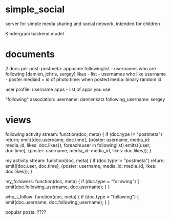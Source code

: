 simple_social
=============

server for simple media sharing and social network, intended for children

Kindergram backend model


# documents
2 docs per post:
  postmeta:
    appname
    followinglist - usernames who are following [damien, jchris, sergey]
    likes - list - usernames who like
    username - poster
    mediaid = id of photo
    time: when posted
  media:
    binary
    random id


user profile:
  username
  apps - list of apps you use

"following" association:
  username: damienkatz
  following_username: sergey


# views
  following activity stream:
    function(doc, meta) {
      if (doc.type != "postmeta")
        return;
      emit([doc.username, doc.time], {poster: username, media_id: media_id, likes: doc.likes});
      foreach(user in followinglist)
        emits([user, doc.time], {poster: username, media_id: media_id, likes: doc.likes});
    }

  my activity stream:
      function(doc, meta) {
        if (doc.type != "postmeta")
          return;
        emit([doc.user, doc.time], {poster: username, media_id: media_id, likes: doc.likes});
      }
  
  my_followers:
    function(doc, meta) {
      if (doc.type = "following") {
        emit(doc.following_username, doc.username);
      }
    }

  who_i_follow:
    function(doc, meta) {
      if (doc.type = "following") {
        emit(doc.username, doc.following_username);
      }
    }
    
  popular posts:
  ????